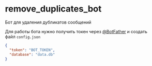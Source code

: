 # remove_duplicates_bot
Бот для удаления дубликатов сообщений

Для работы бота нужно получить токен через [@BotFather](https://t.me/BotFather) и создать файл `config.json`
```json
{
  "token": "BOT_TOKEN",
  "database": "data.db"
}
```
